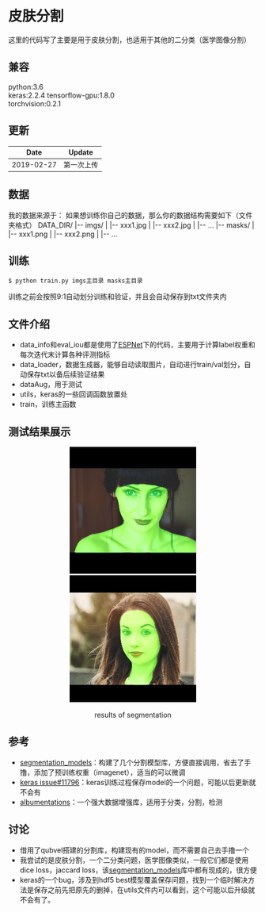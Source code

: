 # 皮肤分割

这里的代码写了主要是用于皮肤分割，也适用于其他的二分类（医学图像分割）

## 兼容
python:3.6  
keras:2.2.4 
tensorflow-gpu:1.8.0  
torchvision:0.2.1

## 更新
| Date     | Update |
|----------|--------|
| 2019-02-27 | 第一次上传 |



## 数据
我的数据来源于：
如果想训练你自己的数据，那么你的数据结构需要如下（文件夹格式）
    DATA_DIR/
            |-- imgs/
            |    |-- xxx1.jpg
            |    |-- xxx2.jpg
            |    |-- ...
            |-- masks/
            |    |-- xxx1.png
            |    |-- xxx2.png
            |    |-- ...

## 训练
```
$ python train.py imgs主目录 masks主目录
```
训练之前会按照9:1自动划分训练和验证，并且会自动保存到txt文件夹内

## 文件介绍
- data_info和eval_iou都是使用了[ESPNet](https://github.com/sacmehta/ESPNet)下的代码，主要用于计算label权重和每次迭代末计算各种评测指标
- data_loader，数据生成器，能够自动读取图片，自动进行train/val划分，自动保存txt以备后续验证结果
- dataAug，用于测试
- utils，keras的一些回调函数放置处
- train，训练主函数

## 测试结果展示
<div align="center">
<img src="images/00056.jpg" width="256"/> <img src="images/00057.jpg" width="256"/>
<p> results of segmentation </p>
</div>


## 参考
  - [segmentation_models](https://github.com/qubvel/segmentation_models)：构建了几个分割模型库，方便直接调用，省去了手撸，添加了预训练权重（imagenet），适当的可以微调
  - [keras issue#11796](https://github.com/keras-team/keras/issues/11796)：keras训练过程保存model的一个问题，可能以后更新就不会有
  - [albumentations](https://github.com/albu/albumentations)：一个强大数据增强库，适用于分类，分割，检测



## 讨论
- 借用了qubvel搭建的分割库，构建现有的model，而不需要自己去手撸一个
- 我尝试的是皮肤分割，一个二分类问题，医学图像类似，一般它们都是使用dice loss，jaccard loss，该[segmentation_models](https://github.com/qubvel/segmentation_models)库中都有现成的，很方便
- keras的一个bug，涉及到hdf5 best模型覆盖保存问题，找到一个临时解决方法是保存之前先把原先的删掉，在utils文件内可以看到，这个可能以后升级就不会有了。

